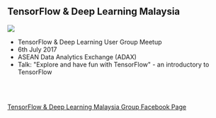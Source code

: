 ## TensorFlow & Deep Learning Malaysia

![](https://scontent.fkul8-1.fna.fbcdn.net/v/t31.0-8/18558599_10154402208351968_2712279408963554250_o.jpg?oh=7d6bc16a6020565ff2e9a02da10442da&oe=599CCA1B)
<br />
- TensorFlow &amp; Deep Learning User Group Meetup<br />
- 6th July 2017<br />
- ASEAN Data Analytics Exchange (ADAX)
- Talk: "Explore and have fun with TensorFlow" - an introductory to TensorFlow
<br />
<br />

[TensorFlow & Deep Learning Malaysia Group Facebook Page](http://www.facebook.com/groups/TensorFlowMY)

